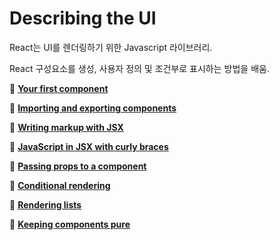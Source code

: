 # Describing the UI

React는 UI를 렌더링하기 위한 Javascript 라이브러리.

React 구성요소를 생성, 사용자 정의 및 조건부로 표시하는 방법을 배움.

📄 [**Your first component**](./005-%EB%A6%AC%EC%95%A1%ED%8A%B8%20Your%20first%20component.md)

📄 [**Importing and exporting components**](./006-%EB%A6%AC%EC%95%A1%ED%8A%B8%20Importing%20and%20exporting%20components.md)

📄 [**Writing markup with JSX**](./007-%EB%A6%AC%EC%95%A1%ED%8A%B8%20Writing%20markup%20with%20JSX.md)

📄 [**JavaScript in JSX with curly braces**](./008-%EB%A6%AC%EC%95%A1%ED%8A%B8%20JavaScript%20in%20JSX%20with%20curly%20braces.md)

📄 [**Passing props to a component**](./009-%EB%A6%AC%EC%95%A1%ED%8A%B8%20Passing%20props%20to%20a%20component.md)

📄 [**Conditional rendering**](./010-%EB%A6%AC%EC%95%A1%ED%8A%B8%20Conditional%20rendering.md)

📄 [**Rendering lists**](./011-%EB%A6%AC%EC%95%A1%ED%8A%B8%20Rendering%20lists.md)

📄 [**Keeping components pure**](./012-%EB%A6%AC%EC%95%A1%ED%8A%B8%20Keeping%20components%20pure.md)
